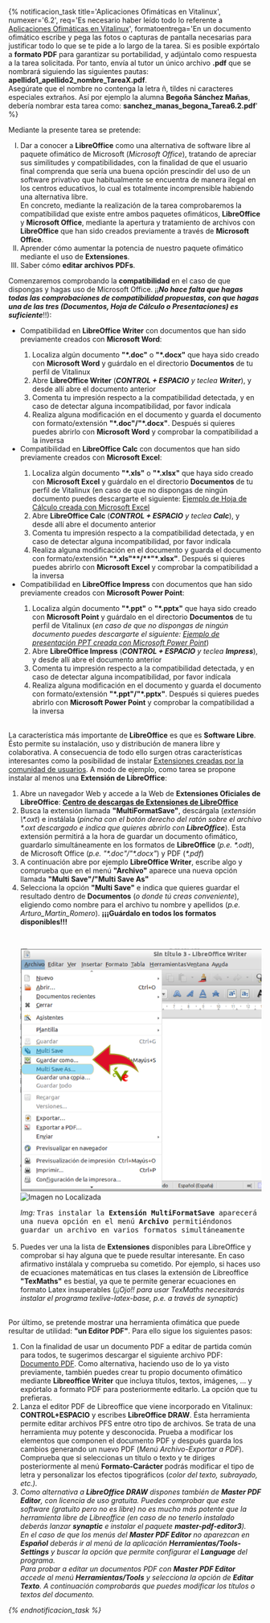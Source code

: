 {% notificacion_task title='Aplicaciones Ofimáticas en Vitalinux',
numexer='6.2',
req='Es necesario haber leído todo lo referente a <a href="../Parte_6-Aplicaciones_utiles_y_alternativas/Parte_6-Aplicaciones_ofimaticas.md">Aplicaciones Ofimáticas en Vitalinux</a>',
formatoentrega='En un documento ofimático escribe y pega las fotos o capturas de pantalla necesarias para justificar todo lo que se te pide a lo largo de la tarea. Si es posible expórtalo a <b>formato PDF</b> para garantizar su portabilidad, y adjúntalo como respuesta a la tarea solicitada. Por tanto, envía al tutor un único archivo <b>.pdf</b> que se nombrará siguiendo las siguientes pautas: <b>apellido1_apellido2_nombre_TareaX.pdf</b>.
<br>
Asegúrate que el nombre no contenga la letra ñ, tildes ni caracteres especiales extraños. Así por ejemplo la alumna <b>Begoña Sánchez Mañas</b>, debería nombrar esta tarea como: <b>sanchez_manas_begona_Tarea6.2.pdf</b>' %}


Mediante la presente tarea se pretende:

<ol type="I">
<li>
Dar a conocer a <b>LibreOffice</b> como una alternativa de software libre al paquete ofimático de Microsoft (<i>Microsoft Office</i>), tratando de apreciar sus similitudes y compatibilidades, con la finalidad de que el usuario final comprenda que sería una buena opción prescindir del uso de un software privativo que habitualmente se encuentra de manera ilegal en los centros educativos, lo cual es totalmente incomprensible habiendo una alternativa libre.
<br>
En concreto, mediante la realización de la tarea comprobaremos la compatibilidad que existe entre ambos paquetes ofimáticos, <b>LibreOffice</b> y <b>Microsoft Office</b>, mediante la apertura y tratamiento de archivos con <b>LibreOffice</b> que han sido creados previamente a través de <b>Microsoft Office</b>.
</li>
<li>
Aprender cómo aumentar la potencia de nuestro paquete ofimático mediante el uso de <b>Extensiones</b>.
</li>
<li>
Saber cómo <b>editar archivos PDFs</b>.
</li>
</ol>

Comenzaremos comprobando la <b>compatibilidad </b>en el caso de que dispongas y hagas uso de Microsoft Office. ¡¡<b><i>No hace falta que hagas todas las comprobaciones de compatibilidad propuestas, con que hagas una de las tres (Documentos, Hoja de Cálculo o Presentaciones) es suficiente</i></b>!!):

<ul>
<li>
Compatibilidad en <b>LibreOffice Writer</b> con documentos que han sido previamente creados con <b>Microsoft Word</b>:
</li>
    <ol>
    <li>
    Localiza algún documento <b>"*.doc"</b> o <b>"*.docx"</b> que haya sido creado con <b>Microsoft Word</b> y guárdalo en el directorio <b>Documentos</b> de tu perfil de Vitalinux
    </li>
    <li>
    Abre <b>LibreOffice Writer</b> (<i><b>CONTROL + ESPACIO</b> y teclea <b>Writer</b></i>), y desde allí abre el documento anterior
    </li>
    <li>
    Comenta tu impresión respecto a la compatibilidad detectada, y en caso de detectar alguna incompatibilidad, por favor indícala
    </li>
    <li>
    Realiza alguna modificación en el documento y guarda el documento con formato/extensión <b>"*.doc"<b>/</b>"*.docx"</b>.  Después si quieres puedes abrirlo con <b>Microsoft Word</b> y comprobar la compatibilidad a la inversa
    </li>
    </ol>

<li>
Compatibilidad en <b>LibreOffice Calc</b> con documentos que han sido previamente creados con <b>Microsoft Excel</b>:
</li>
    <ol>
    <li>
    Localiza algún documento <b>"*.xls"</b> o <b>"*.xlsx"</b> que haya sido creado con <b>Microsoft Excel</b> y guárdalo en el directorio <b>Documentos</b> de tu perfil de Vitalinux (en caso de que no dispongas de ningún documento puedes descargarte el siguiente: <a href="http://www.ejemplode.com/uploads/12098166700-hojacalculo.xls"> Ejemplo de Hoja de Cálculo creada con Microsoft Excel</a>
    </li>
    <li>
    Abre <b>LibreOffice Calc</b> (<i><b>CONTROL + ESPACIO</b> y teclea <b>Calc</b></i>), y desde allí abre el documento anterior
    </li>
    <li>
    Comenta tu impresión respecto a la compatibilidad detectada, y en caso de detectar alguna incompatibilidad, por favor indícala
    </li>
    <li>
    Realiza alguna modificación en el documento y guarda el documento con formato/extensión <b>"*.xls"**/**"*.xlsx"</b>.  Después si quieres puedes abrirlo con <b>Microsoft Excel</b> y comprobar la compatibilidad a la inversa
    </li>
    </ol>

<li>
Compatibilidad en <b>LibreOffice Impress</b> con documentos que han sido previamente creados con <b>Microsoft Power Point</b>:
</li>
    <ol>
    <li>
    Localiza algún documento <b>"*.ppt"</b> o <b>"*.pptx"</b> que haya sido creado con <b>Microsoft Point</b> y guárdalo en el directorio <b>Documentos</b> de tu perfil de Vitalinux (<i>en caso de que no dispongas de ningún documento puedes descargarte el siguiente: <a href="http://www.ejemplode.com/uploads/120811710123-ejemplopresentacionpowerpoint.zip">Ejemplo de presentación PPT creada con Microsoft Power Point</a></i>)
    </li>
    <li>
    Abre <b>LibreOffice Impress</b> (<i><b>CONTROL + ESPACIO</b> y teclea <b>Impress</b></i>), y desde allí abre el documento anterior
    </li>
    <li>
    Comenta tu impresión respecto a la compatibilidad detectada, y en caso de detectar alguna incompatibilidad, por favor indícala
    </li>
    <li>
    Realiza alguna modificación en el documento y guarda el documento con formato/extensión <b>"*.ppt"<b>/</b>"*.pptx"</b>.  Después si quieres puedes abrirlo con <b>Microsoft Power Point</b> y comprobar la compatibilidad a la inversa
    </li>
    </ol>

</ul>
<!--
<center><pre style="border: 1; border-color: brown; background-color: orange; text-align: center;white-space: pre-wrap; color: white; font-weight: bold; font-size: 110%;">¡¡¡Recuerda que "LibreOffice" es "Software Libre"  disponible tanto para Linux como para Windows!!!¡¡¡Anímate a instalar y usar "LibreOffice" si quieres evitar el uso de software ilegal/pirata tanto en tu casa como en tu centro educativo!!!</pre></center>
-->
<br>
La característica más importante de <b>LibreOffice</b> es que es <b>Software Libre</b>.  Ésto permite su instalación, uso y distribución de manera libre y colaborativa. A consecuencia de todo ello surgen otras características interesantes como la posibilidad de instalar <a href="http://extensions.libreoffice.org/extension-center">Extensiones creadas por la comunidad de usuarios</a>. A modo de ejemplo, como tarea se propone instalar al menos una <b>Extensión de LibreOffice</b>:

<ol>
<li>
Abre un navegador Web y accede a la Web de <b>Extensiones Oficiales de LibreOffice</b>: <a rel="nofollow" class="external text" href="http://extensions.libreoffice.org"><b>Centro de descargas de Extensiones de LibreOffice</b></a>
</li>
<li>
Busca la extensión llamada <b>"MultiFormatSave"</b>, descárgala (<i>extensión \*.oxt</i>) e instálala (<i>pincha con el botón derecho del ratón sobre el archivo *.oxt descargado e indica que quieres abrirlo con <b>LibreOffice</b></i>).  Esta extensión permitirá a la hora de guardar un documento ofimático, guardarlo simultáneamente en los formatos de <b>LibreOffice</b> (<i>p.e. *.odt</i>), de Microsoft Office (<i>p.e. "*.doc"/"*.docx"</i>) y PDF (<i>*.pdf</i>)
</li>
<li>
A continuación abre por ejemplo <b>LibreOffice Writer</b>, escribe algo y comprueba que en el menú <b>"Archivo"</b> aparece una nueva opción llamada <b>"Multi Save"/"Multi Save As"</b>
</li>
<li>
Selecciona la opción <b>"Multi Save"</b> e indica que quieres guardar el resultado dentro de <b>Documentos</b> (<i>o donde tú creas conveniente</i>), eligiendo como nombre para el archivo tu nombre y apellidos (<i>p.e. Arturo_Martin_Romero</i>).  <b>¡¡¡Guárdalo en todos los formatos disponibles!!!</b>
</li>

<br><div class="container">
<img class="coolimage" src="../img/vitalinux-libreoffice-extension-multiformatsave-mod.png" alt="Imagen no Localizada">
<img class="coolimage" src="../img/parte6/gifs/libreoffice-multiformatsave.gif" alt="Imagen no Localizada">
<div class="imagetext_type2"><i>Img:</i> <tt>Tras instalar la <b>Extensión MultiFormatSave</b> aparecerá una nueva opción en el menú <b>Archivo</b> permitiéndonos guardar un archivo en varios formatos simultáneamente</tt></div>
</div><br>

<li>
Puedes ver una la lista de <b>Extensiones</b> disponibles para LibreOffice y comprobar si hay alguna que te puede resultar interesante.  En caso afirmativo instálala y comprueba su cometido.  Por ejemplo, si haces uso de ecuaciones matemáticas en tus clases la extensión de Libreoffice <b>"TexMaths"</b> es bestial, ya que te permite generar ecuaciones en formato Latex insuperables (<i>¡¡Ojo!! para usar TexMaths necesitarás instalar el programa texlive-latex-base, p.e. a través de synaptic</i>)
</li>
</ol>
<br>
Por último, se pretende mostrar una herramienta ofimática que puede resultar de utilidad: <b>"un Editor PDF"</b>.  Para ello sigue los siguientes pasos:

<ol>
<li>
Con la finalidad de usar un documento PDF a editar de partida común para todos, te sugerimos descargar el siguiente archivo PDF: <a href="http://migasfree.educa.aragon.es/cosas-centros/Vitalinux-tea4cups.pdf">Documento PDF</a>. Como alternativa, haciendo uso de lo ya visto previamente, también puedes crear tu propio documento ofimático mediante <b>Libreoffice Writer</b> que incluya títulos, textos, imágenes, ... y expórtalo a formato PDF para posteriormente editarlo. La opción que tu prefieras.
</li>
<li>
Lanza el editor PDF de Libreoffice que viene incorporado en Vitalinux: <b>CONTROL+ESPACIO</b> y escribes <b>LibreOffice DRAW</b>. Ésta herramienta permite editar archivos PFS entre otro tipo de archivos. Se trata de una herramienta muy potente y desconocida. Prueba a modificar los elementos que componen el documento PDF y después guarda los cambios generando un nuevo PDF (<i>Menú Archivo-Exportar a PDF</i>).  Comprueba que si seleccionas un título o texto y te diriges posteriormente al menú <b>Formato-Carácter</b> podrás modificar el tipo de letra y personalizar los efectos tipográficos (<i>color del texto, subrayado, etc.</b>).
</li>

<li>
Como alternativa a <b>LibreOffice DRAW</b> dispones también de <b>Master PDF Editor</b>, con licencia de uso gratuita.  Puedes comprobar que este software (<i>gratuito pero no es libre</i>) no es mucho más potente que la herramienta libre de Libreoffice (<i>en caso de no tenerlo instalado deberás lanzar <b>synaptic</b> e instalar el paquete <b>master-pdf-editor3</b></i>).<br>
En el caso de que los menús del <b>Master PDF Editor</b> no aparezcan en <b>Español</b> deberás ir al menú de la aplicación <b>Herramientas/Tools-Settings</b> y buscar la opción que permite configurar el <b>Language</b> del programa.<br>
Para probar a editar un documentos PDF con <b>Master PDF Editor</b> accede al menú <b>Herramientas/Tools</b> y selecciona la opción de <b>Editar Texto</b>. A continuación comprobarás que puedes modificar los títulos o textos del documento.
</li>
</ol>

{% endnotificacion_task %}
